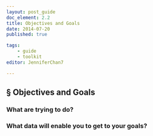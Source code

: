 ```yaml
---
layout: post_guide
doc_element: 2.2
title: Objectives and Goals
date: 2014-07-20
published: true

tags: 
	- guide
	- toolkit
editor: JenniferChan7

---
```


## &sect; Objectives and Goals

### What are trying to do?

### What data will enable you to get to your goals?


